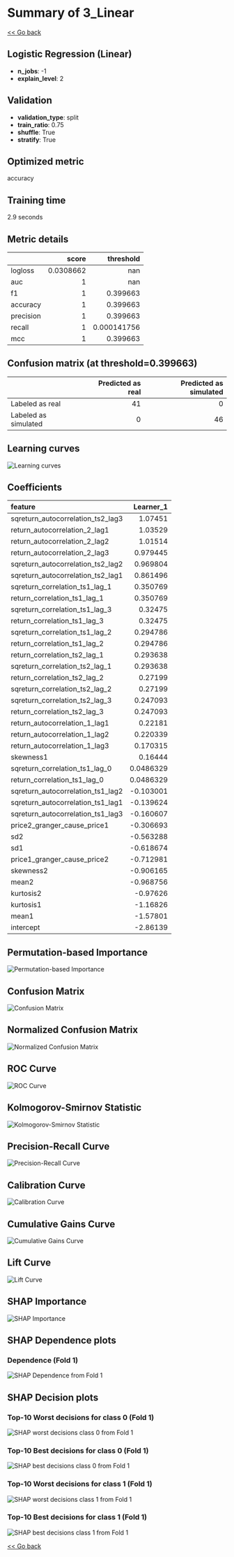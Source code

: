 # Summary of 3_Linear

[<< Go back](../README.md)


## Logistic Regression (Linear)
- **n_jobs**: -1
- **explain_level**: 2

## Validation
 - **validation_type**: split
 - **train_ratio**: 0.75
 - **shuffle**: True
 - **stratify**: True

## Optimized metric
accuracy

## Training time

2.9 seconds

## Metric details
|           |     score |     threshold |
|:----------|----------:|--------------:|
| logloss   | 0.0308662 | nan           |
| auc       | 1         | nan           |
| f1        | 1         |   0.399663    |
| accuracy  | 1         |   0.399663    |
| precision | 1         |   0.399663    |
| recall    | 1         |   0.000141756 |
| mcc       | 1         |   0.399663    |


## Confusion matrix (at threshold=0.399663)
|                      |   Predicted as real |   Predicted as simulated |
|:---------------------|--------------------:|-------------------------:|
| Labeled as real      |                  41 |                        0 |
| Labeled as simulated |                   0 |                       46 |

## Learning curves
![Learning curves](learning_curves.png)

## Coefficients
| feature                           |   Learner_1 |
|:----------------------------------|------------:|
| sqreturn_autocorrelation_ts2_lag3 |   1.07451   |
| return_autocorrelation_2_lag1     |   1.03529   |
| return_autocorrelation_2_lag2     |   1.01514   |
| return_autocorrelation_2_lag3     |   0.979445  |
| sqreturn_autocorrelation_ts2_lag2 |   0.969804  |
| sqreturn_autocorrelation_ts2_lag1 |   0.861496  |
| sqreturn_correlation_ts1_lag_1    |   0.350769  |
| return_correlation_ts1_lag_1      |   0.350769  |
| sqreturn_correlation_ts1_lag_3    |   0.32475   |
| return_correlation_ts1_lag_3      |   0.32475   |
| sqreturn_correlation_ts1_lag_2    |   0.294786  |
| return_correlation_ts1_lag_2      |   0.294786  |
| return_correlation_ts2_lag_1      |   0.293638  |
| sqreturn_correlation_ts2_lag_1    |   0.293638  |
| return_correlation_ts2_lag_2      |   0.27199   |
| sqreturn_correlation_ts2_lag_2    |   0.27199   |
| sqreturn_correlation_ts2_lag_3    |   0.247093  |
| return_correlation_ts2_lag_3      |   0.247093  |
| return_autocorrelation_1_lag1     |   0.22181   |
| return_autocorrelation_1_lag2     |   0.220339  |
| return_autocorrelation_1_lag3     |   0.170315  |
| skewness1                         |   0.16444   |
| sqreturn_correlation_ts1_lag_0    |   0.0486329 |
| return_correlation_ts1_lag_0      |   0.0486329 |
| sqreturn_autocorrelation_ts1_lag2 |  -0.103001  |
| sqreturn_autocorrelation_ts1_lag1 |  -0.139624  |
| sqreturn_autocorrelation_ts1_lag3 |  -0.160607  |
| price2_granger_cause_price1       |  -0.306693  |
| sd2                               |  -0.563288  |
| sd1                               |  -0.618674  |
| price1_granger_cause_price2       |  -0.712981  |
| skewness2                         |  -0.906165  |
| mean2                             |  -0.968756  |
| kurtosis2                         |  -0.97626   |
| kurtosis1                         |  -1.16826   |
| mean1                             |  -1.57801   |
| intercept                         |  -2.86139   |


## Permutation-based Importance
![Permutation-based Importance](permutation_importance.png)
## Confusion Matrix

![Confusion Matrix](confusion_matrix.png)


## Normalized Confusion Matrix

![Normalized Confusion Matrix](confusion_matrix_normalized.png)


## ROC Curve

![ROC Curve](roc_curve.png)


## Kolmogorov-Smirnov Statistic

![Kolmogorov-Smirnov Statistic](ks_statistic.png)


## Precision-Recall Curve

![Precision-Recall Curve](precision_recall_curve.png)


## Calibration Curve

![Calibration Curve](calibration_curve_curve.png)


## Cumulative Gains Curve

![Cumulative Gains Curve](cumulative_gains_curve.png)


## Lift Curve

![Lift Curve](lift_curve.png)



## SHAP Importance
![SHAP Importance](shap_importance.png)

## SHAP Dependence plots

### Dependence (Fold 1)
![SHAP Dependence from Fold 1](learner_fold_0_shap_dependence.png)

## SHAP Decision plots

### Top-10 Worst decisions for class 0 (Fold 1)
![SHAP worst decisions class 0 from Fold 1](learner_fold_0_shap_class_0_worst_decisions.png)
### Top-10 Best decisions for class 0 (Fold 1)
![SHAP best decisions class 0 from Fold 1](learner_fold_0_shap_class_0_best_decisions.png)
### Top-10 Worst decisions for class 1 (Fold 1)
![SHAP worst decisions class 1 from Fold 1](learner_fold_0_shap_class_1_worst_decisions.png)
### Top-10 Best decisions for class 1 (Fold 1)
![SHAP best decisions class 1 from Fold 1](learner_fold_0_shap_class_1_best_decisions.png)

[<< Go back](../README.md)

